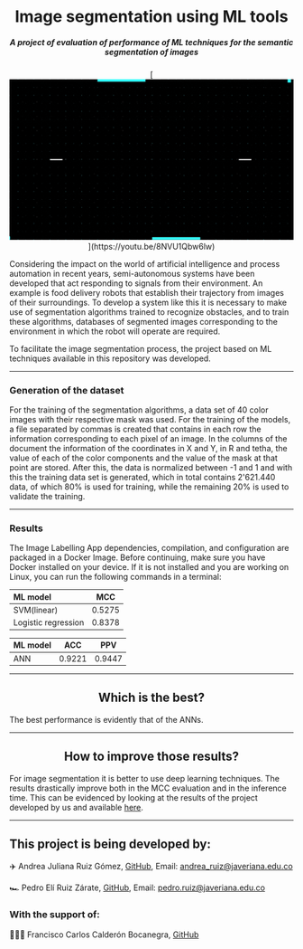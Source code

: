 <h1 align="center"> Image segmentation using ML tools </h1>
<h5 align="center">A project of evaluation of performance of ML techniques for the semantic segmentation of images</h5>

</p>
<p align="center">
[<img src ="./media/readme/MACHINE LEARNING.gif" alt="Logo" width="1200"/>](https://youtu.be/8NVU1Qbw6lw)
</p>

Considering the impact on the world of artificial intelligence and process automation in recent years, semi-autonomous systems have been developed that act responding to signals from their environment. An example is food delivery robots that establish their trajectory from images of their surroundings. To develop a system like this it is necessary to make use of segmentation algorithms trained to recognize obstacles, and to train these algorithms, databases of segmented images corresponding to the environment in which the robot will operate are required.

To facilitate the image segmentation process, the project based on ML techniques available in this repository was developed.

---
<h3 align="left"> Generation of the dataset </h3>

For the training of the segmentation algorithms, a data set of 40 color images with their respective mask was used. For the training of the models, a file separated by commas is created that contains in each row the information corresponding to each pixel of an image. In the columns of the document the information of the coordinates in X and Y, in R and tetha, the value of each of the color components and the value of the mask at that point are stored. After this, the data is normalized between -1 and 1 and with this the training data set is generated, which in total contains 2'621.440 data, of which 80% is used for training, while the remaining 20% is used to validate the training.

---
<h3 align="left"> Results </h3>

The Image Labelling App dependencies, compilation, and configuration are packaged in a Docker Image. Before continuing, make sure you have Docker installed on your device. If it is not installed and you are working on Linux, you can run the following commands in a terminal:

| **ML model** | **MCC** |
|:------------------|:------------:|
|SVM(linear)        |0.5275        |
|Logistic regression|0.8378        |

| **ML model** | **ACC** | **PPV** |
|:------------------|:------------:|:------------:|
|ANN        |0.9221      |0.9447|

---
<h2 align="center">Which is the best?</h2>

The best performance is evidently that of the ANNs.

---

<h2 align="center"> How to improve those results? </h2>

For image segmentation it is better to use deep learning techniques. The results drastically improve both in the MCC evaluation and in the inference time. This can be evidenced by looking at the results of the project developed by us and available [here](https://github.com/Kiwi-PUJ).

---
<h2 align="left"> This project is being developed by: </h2>

✈️ Andrea Juliana Ruiz Gómez, [GitHub](https://github.com/andrearuizg), Email: andrea_ruiz@javeriana.edu.co

🏎️ Pedro Elí Ruiz Zárate, [GitHub](https://github.com/PedroRuizCode), Email: pedro.ruiz@javeriana.edu.co


<h3 align="left"> With the support of: </h3>

👨🏻‍🏫 Francisco Carlos Calderón Bocanegra, [GitHub](https://github.com/calderonf)
